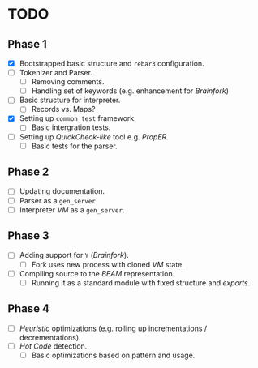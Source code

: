 # TODO

## Phase 1

- [x] Bootstrapped basic structure and `rebar3` configuration.
- [ ] Tokenizer and Parser.
  - [ ] Removing comments.
  - [ ] Handling set of keywords (e.g. enhancement for *Brainfork*)
- [ ] Basic structure for interpreter.
  - [ ] Records vs. Maps?
- [x] Setting up `common_test` framework.
  - [ ] Basic intergration tests. 
- [ ] Setting up *QuickCheck-like* tool e.g. *PropER*.
  - [ ] Basic tests for the parser.
  
## Phase 2 

- [ ] Updating documentation.
- [ ] Parser as a `gen_server`.
- [ ] Interpreter *VM* as a `gen_server`.

## Phase 3

- [ ] Adding support for `Y` (*Brainfork*).
  - [ ] Fork uses new process with cloned *VM* state. 
- [ ] Compiling source to the *BEAM* representation.
  - [ ] Running it as a standard module with fixed structure and *exports*.

## Phase 4

- [ ] *Heuristic* optimizations (e.g. rolling up incrementations / decrementations).
- [ ] *Hot Code* detection.
  - [ ] Basic optimizations based on pattern and usage.
